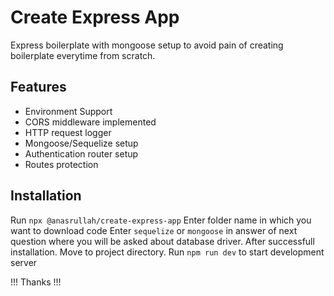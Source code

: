 # Create Express App

Express boilerplate with mongoose setup to avoid pain of creating boilerplate everytime from scratch.

## Features

- Environment Support
- CORS middleware implemented
- HTTP request logger
- Mongoose/Sequelize setup
- Authentication router setup
- Routes protection

## Installation

Run `npx @anasrullah/create-express-app`
Enter folder name in which you want to download code
Enter `sequelize` or `mongoose` in answer of next question where you will be asked about database driver.
After successfull installation. Move to project directory.
Run `npm run dev` to start development server

!!! Thanks !!!
